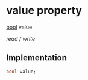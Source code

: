 


# value property






[bool](https://api.flutter.dev/flutter/dart-core/bool-class.html) value
  
_read / write_






## Implementation

```dart
bool value;


```








